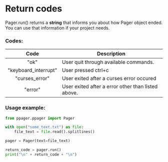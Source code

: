 # Return codes

Pager.run() returns a **string** that informs you about how Pager object ended. You can use that information if your project needs.

### Codes:
|         Code         | Description                                        |
| :------------------: | -------------------------------------------------- |
|         "ok"         | User quit through available commands.              |
| "keyboard_interrupt" | User pressed ctrl+c                                |
|    "curses_error"    | User exited after a curses error occured           |
|       "error"        | User exited after a error other than listed above. |


### Usage example:
~~~py
from ppager.ppager import Pager

with open("some_text.txt") as file:
    file_text = file.read().splitlines()

pager = Pager(text=file_text)

return_code = pager.run()
print("\n" + return_code + "\n")
~~~